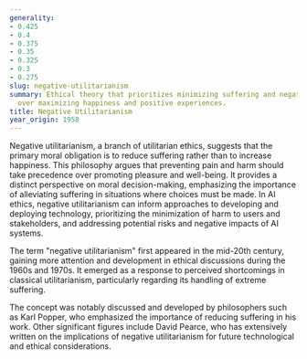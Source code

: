 ```yaml
---
generality:
- 0.425
- 0.4
- 0.375
- 0.35
- 0.325
- 0.3
- 0.275
slug: negative-utilitarianism
summary: Ethical theory that prioritizes minimizing suffering and negative experiences
  over maximizing happiness and positive experiences.
title: Negative Utilitarianism
year_origin: 1958
---
```


Negative utilitarianism, a branch of utilitarian ethics, suggests that the primary moral obligation is to reduce suffering rather than to increase happiness. This philosophy argues that preventing pain and harm should take precedence over promoting pleasure and well-being. It provides a distinct perspective on moral decision-making, emphasizing the importance of alleviating suffering in situations where choices must be made. In AI ethics, negative utilitarianism can inform approaches to developing and deploying technology, prioritizing the minimization of harm to users and stakeholders, and addressing potential risks and negative impacts of AI systems.

The term "negative utilitarianism" first appeared in the mid-20th century, gaining more attention and development in ethical discussions during the 1960s and 1970s. It emerged as a response to perceived shortcomings in classical utilitarianism, particularly regarding its handling of extreme suffering.

The concept was notably discussed and developed by philosophers such as Karl Popper, who emphasized the importance of reducing suffering in his work. Other significant figures include David Pearce, who has extensively written on the implications of negative utilitarianism for future technological and ethical considerations.